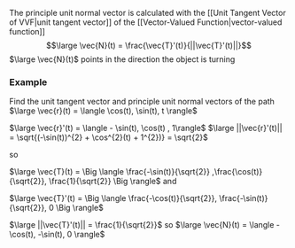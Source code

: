 The principle unit normal vector is calculated with the [[Unit Tangent Vector of VVF|unit tangent vector]] of the [[Vector-Valued Function|vector-valued function]]
$$\large \vec{N}(t) = \frac{\vec{T}'(t)}{||\vec{T}'(t)||}$$
$\large \vec{N}(t)$ points in the direction the object is turning

### Example

Find the unit tangent vector and principle unit normal vectors of the path
$\large \vec{r}(t) =  \langle \cos(t), \sin(t), t \rangle$

$\large \vec{r}'(t) = \langle - \sin(t), \cos(t) , 1\rangle$
$\large ||\vec{r}'(t)|| = \sqrt{(-\sin(t))^{2} + \cos^{2}(t) + 1^{2})} = \sqrt{2}$

so

$\large \vec{T}(t) = \Big \langle \frac{-\sin(t)}{\sqrt{2}} ,\frac{\cos(t)}{\sqrt{2}}, \frac{1}{\sqrt{2}} \Big \rangle$
and

$\large \vec{T}'(t) = \Big \langle \frac{-\cos(t)}{\sqrt{2}}, \frac{-\sin(t)}{\sqrt{2}}, 0 \Big \rangle$

$\large ||\vec{T}'(t)|| = \frac{1}{\sqrt{2}}$
so
$\large \vec{N}(t) = \langle -\cos(t), -\sin(t), 0 \rangle$